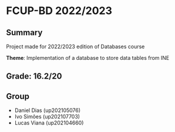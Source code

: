 # FCUP-BD 2022/2023

## Summary
Project made for 2022/2023 edition of Databases course

**Theme**: Implementation of a database to store data tables from INE

## Grade: 16.2/20

## Group
- Daniel Dias (up202105076)
- Ivo Simões (up202107703)
- Lucas Viana (up202104660)
